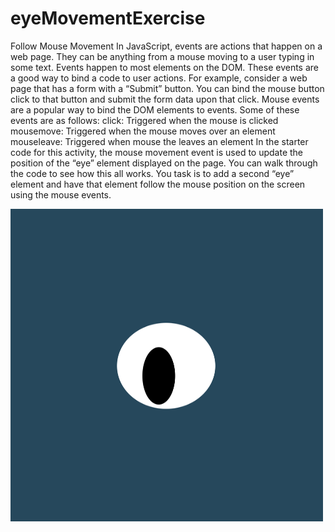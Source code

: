 # eyeMovementExercise
Follow Mouse Movement
In JavaScript, events are actions that happen on a web page. They can be anything from a mouse moving to a user typing in some text. Events happen to most elements on the DOM. These events are a good way to bind a code to user actions. For example, consider a web page that has a form with a “Submit” button. You can bind the mouse button click to that button and submit the form data upon that click.
Mouse events are a popular way to bind the DOM elements to events. Some of these events are as follows:
click: Triggered when the mouse is clicked
mousemove: Triggered when the mouse moves over an element
mouseleave: Triggered when mouse the leaves an element
In the starter code for this activity, the mouse movement event is used to update the position of the “eye” element displayed on the page. You can walk through the code to see how this all works.
You task is to add a second “eye” element and have that element follow the mouse position on the screen using the mouse events.


<img src="/images/oneeye.png" style= "width: 500px; height: 500px">
